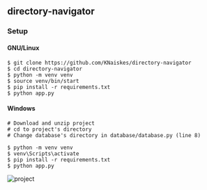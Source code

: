 ## directory-navigator

### Setup

#### GNU/Linux

```
$ git clone https://github.com/KNaiskes/directory-navigator
$ cd directory-navigator
$ python -m venv venv
$ source venv/bin/start
$ pip install -r requirements.txt
$ python app.py
```

#### Windows

```
# Download and unzip project
# cd to project's directory
# Change database's directory in database/database.py (line 8)

$ python -m venv venv
$ venv\Scripts\activate
$ pip install -r requirements.txt
$ python app.py
```

![project](https://user-images.githubusercontent.com/6069054/57968075-9a15e380-796e-11e9-84eb-13214ebe96d5.gif)
